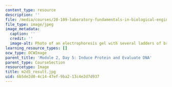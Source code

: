 ```yaml
---
content_type: resource
description: ''
file: /media/courses/20-109-laboratory-fundamentals-in-biological-engineering-spring-2010/6b5de2d04c1447ef9ba213c4e2d7d937_m2d5_result.jpg
file_type: image/jpeg
image_metadata:
  caption: ''
  credit: ''
  image-alt: Photo of an electrophoresis gel with several ladders of bright lines.
learning_resource_types: []
ocw_type: OCWImage
parent_title: 'Module 2, Day 5: Induce Protein and Evaluate DNA'
parent_type: CourseSection
resourcetype: Image
title: m2d5_result.jpg
uid: 6b5de2d0-4c14-47ef-9ba2-13c4e2d7d937
---
```


